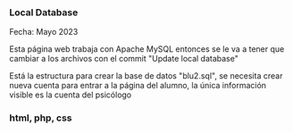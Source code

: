 ### Local Database
Fecha: Mayo 2023


Esta página web trabaja con Apache MySQL entonces se le va a tener que cambiar a los archivos con el commit "Update local database"

Está la estructura para crear la base de datos "blu2.sql", se necesita crear nueva cuenta para entrar a la página del alumno, la única información visible es la cuenta del psicólogo

### html, php, css
